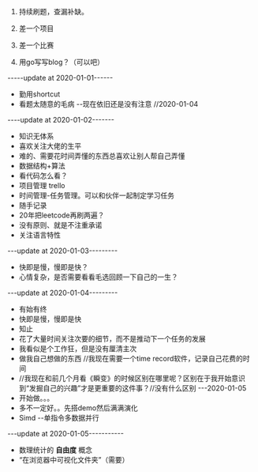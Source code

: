1. 持续刷题，查漏补缺。
2. 差一个项目
3. 差一个比赛





1. 用go写写blog？（可以吧）

-----update at 2020-01-01------

- 勤用shortcut
- 看题太随意的毛病 --现在依旧还是没有注意 //2020-01-04

----update at 2020-01-02-------

- 知识无体系
- 喜欢关注大佬的生平
- 难的、需要花时间弄懂的东西总喜欢让别人帮自己弄懂
- 数据结构+算法
- 看代码怎么看？
- 项目管理 trello
- 时间管理-任务管理。可以和伙伴一起制定学习任务
- 随手记录
- 20年把leetcode再刷两遍？
- 没有原则、就是不注重承诺
- 关注语言特性

---update at 2020-01-03---------

- 快即是慢，慢即是快？
- 心情复杂，是否需要看看毛选回顾一下自己的一生？

---update at 2020-01-04---------

- 有始有终
- 快即是慢，慢即是快
- 知止
- 花了大量时间关注次要的细节，而不是推动下一个任务的发展
- 我看似是个工作狂，但是没有厘清主次
- 做我自己想做的东西 //我现在需要一个time record软件，记录自己花费的时间
- //我现在和前几个月看《瞬变》的时候区别在哪里呢？区别在于我开始意识到“发掘自己的兴趣”才是更重要的这件事？//没有什么区别 ---2020-01-05
- 开始做。。。
- 多不一定好。。先搭demo然后满满演化
- Simd --单指令多数据并行

---update at 2020-01-05-----------

- 数理统计的 **自由度** 概念
- “在浏览器中可视化文件夹”（需要）